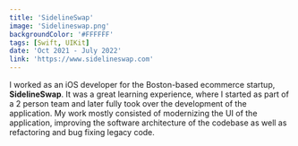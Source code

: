 ```yaml
---
title: 'SidelineSwap'
image: 'Sidelineswap.png'
backgroundColor: '#FFFFFF'
tags: [Swift, UIKit]
date: 'Oct 2021 - July 2022'
link: 'https://www.sidelineswap.com'
---
```


I worked as an iOS developer for the Boston-based ecommerce startup, **SidelineSwap**. It was a great learning experience, where I started as part of a 2 person team and later fully took over the development of the application. My work mostly consisted of modernizing the UI of the application, improving the software architecture of the codebase as well as refactoring and bug fixing legacy code.
